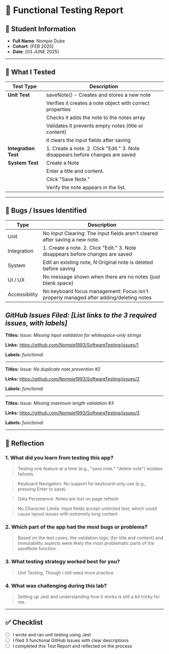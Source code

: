 # 🧪 Functional Testing Report

## 👤 Student Information
- **Full Name**: Nompie Dube 
- **Cohort**: [FEB 2025]  
- **Date**: [03 JUNE 2025]  

---

## 🧪 What I Tested

| Test Type        | Description                                                                 |
|------------------|------------------------------------------------------------------------------|
| **Unit Test**    | saveNote() - Creates and stores a new note
|                  |Verifies it creates a note object with correct properties                     |
|                  |Checks it adds the note to the notes array                                     |
|                  |Validates it prevents empty notes (title or content)                          |
|                  | it clears the input fields after saving                                       |
| **Integration Test** | 1. Create a note. 2. Click "Edit." 3. Note disappears before changes are saved|
| **System Test**   | Create a Note |
|                   | Enter a title and content.|
|                   | Click "Save Note."
|                   | Verify the note appears in the list.                     |

---

## 🐛 Bugs / Issues Identified

| Type             | Description                                                                 |
|------------------|------------------------------------------------------------------------------|
| Unit             |No Input Clearing: The input fields aren't cleared after saving a new note.       |
| Integration      |1. Create a note. 2. Click "Edit." 3. Note disappears before changes are saved               |
| System           | Edit an existing note,	N	Original note is deleted before saving|
| UI / UX          | No message shown when there are no notes (just blank space)      |
| Accessibility    |No keyboard focus management: Focus isn't properly managed after adding/deleting notes                          |

*GitHub Issues Filed: [List links to the 3 required issues, with labels]*
-------
**Titles:** *Issue: Missing input validation for whitespace-only strings*

**Links:** https://github.com/Nompie1993/SoftwareTesting/issues/1

**Labels:** *functional*


---------------------------------------------------------------------------------------------------------------------------------

**Titles:** *Issue: No duplicate note prevention #2*

**Links:** https://github.com/Nompie1993/SoftwareTesting/issues/2

**Labels:** *functional*

------------------------------------------------------------------------------------------------------------------------

**Titles:** *Issue: Missing maximum length validation #3*

**Links:** https://github.com/Nompie1993/SoftwareTesting/issues/3

**Labels:** *functional*


---

## 💬 Reflection

### 1. What did you learn from testing this app?
> Testing one feature at a time (e.g., "save note," "delete note") isolates failures.

> Keyboard Navigation: No support for keyboard-only use (e.g., pressing Enter to save).

> Data Persistence: Notes are lost on page refresh

> No Character Limits: Input fields accept unlimited text, which could cause layout issues with extremely long content

### 2. Which part of the app had the most bugs or problems?
> Based on the test cases, the validation logic (for title and content) and immutability aspects were likely the most problematic parts of the saveNote function

### 3. What testing strategy worked best for you?
>  Unit Testing, Though i still need more practice.

### 4. What was challenging during this lab?
>  Setting up Jest and understanding how it works is still a bit tricky for me..

---

## ✅ Checklist

- [ ] I wrote and ran unit testing using Jest  
- [ ] I filed 3 functional GitHub Issues with clear descriptions  
- [ ] I completed this Test Report and reflected on the process  
